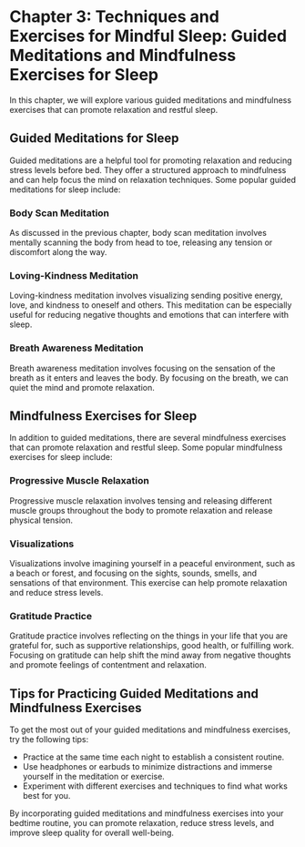 Chapter 3: Techniques and Exercises for Mindful Sleep: Guided Meditations and Mindfulness Exercises for Sleep
=============================================================================================================

In this chapter, we will explore various guided meditations and mindfulness exercises that can promote relaxation and restful sleep.

Guided Meditations for Sleep
----------------------------

Guided meditations are a helpful tool for promoting relaxation and reducing stress levels before bed. They offer a structured approach to mindfulness and can help focus the mind on relaxation techniques. Some popular guided meditations for sleep include:

### Body Scan Meditation

As discussed in the previous chapter, body scan meditation involves mentally scanning the body from head to toe, releasing any tension or discomfort along the way.

### Loving-Kindness Meditation

Loving-kindness meditation involves visualizing sending positive energy, love, and kindness to oneself and others. This meditation can be especially useful for reducing negative thoughts and emotions that can interfere with sleep.

### Breath Awareness Meditation

Breath awareness meditation involves focusing on the sensation of the breath as it enters and leaves the body. By focusing on the breath, we can quiet the mind and promote relaxation.

Mindfulness Exercises for Sleep
-------------------------------

In addition to guided meditations, there are several mindfulness exercises that can promote relaxation and restful sleep. Some popular mindfulness exercises for sleep include:

### Progressive Muscle Relaxation

Progressive muscle relaxation involves tensing and releasing different muscle groups throughout the body to promote relaxation and release physical tension.

### Visualizations

Visualizations involve imagining yourself in a peaceful environment, such as a beach or forest, and focusing on the sights, sounds, smells, and sensations of that environment. This exercise can help promote relaxation and reduce stress levels.

### Gratitude Practice

Gratitude practice involves reflecting on the things in your life that you are grateful for, such as supportive relationships, good health, or fulfilling work. Focusing on gratitude can help shift the mind away from negative thoughts and promote feelings of contentment and relaxation.

Tips for Practicing Guided Meditations and Mindfulness Exercises
----------------------------------------------------------------

To get the most out of your guided meditations and mindfulness exercises, try the following tips:

* Practice at the same time each night to establish a consistent routine.
* Use headphones or earbuds to minimize distractions and immerse yourself in the meditation or exercise.
* Experiment with different exercises and techniques to find what works best for you.

By incorporating guided meditations and mindfulness exercises into your bedtime routine, you can promote relaxation, reduce stress levels, and improve sleep quality for overall well-being.
